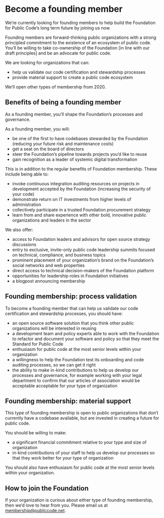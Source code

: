# Become a founding member

We’re currently looking for founding members to help build the Foundation for Public Code’s long term future by joining us now.

Founding members are forward-thinking public organizations with a strong principled commitment to the existence of an ecosystem of public code. You’ll be willing to take co-ownership of the Foundation [in line with our draft principles] and be an advocate for public code.

We are looking for organizations that can:

* help us validate our code certification and stewardship processes
* provide material support to create a public code ecosystem

We’ll open other types of membership from 2020.

## Benefits of being a founding member

As a founding member, you’ll shape the Foundation’s processes and governance.

As a founding member, you will:

* be one of the first to have codebases stewarded by the Foundation (reducing your future risk and maintenance costs)
* get a seat on the board of directors
* steer the Foundation’s pipeline towards projects you’d like to reuse
* gain recognition as a leader of systemic digital transformation

This is in addition to the regular benefits of Foundation membership. These include being able to:

* invoke continuous integration auditing resources on projects in development accepted by the Foundation (increasing the security of your code)
* demonstrate return on IT investments from higher levels of administration
* collectively participate in a trusted Foundation procurement strategy
* learn from and share experience with other bold, innovative public organizations and leaders in the sector

We also offer:

* access to Foundation leaders and advisors for open source strategy discussions
* entry to exclusive, invite-only public code leadership summits focused on technical, compliance, and business topics
* prominent placement of your organization’s brand on the Foundation’s social networks and web properties
* direct access to technical decision-makers of the Foundation platform
* opportunities for leadership roles in Foundation initiatives
* a blogpost announcing membership

## Founding membership: process validation

To become a founding member that can help us validate our code certification and stewardship processes, you should have:

* an open source software solution that you think other public organizations will be interested in reusing
* a development team and policy experts able to work with the Foundation to refactor and document your software and policy so that they meet the Standard for Public Code
* enthusiasm for public code at the most senior levels within your organization
* a willingness to help the Foundation test its onboarding and code auditing processes, so we can get it right
* the ability to make in-kind contributions to help us develop our processes and governance, for example working with your legal department to confirm that our articles of association would be acceptable acceptable for your type of organization

## Founding membership: material support

This type of founding membership is open to public organizations that don’t currently have a codebase available, but are invested in creating a future for public code.

You should be willing to make:

* a significant financial commitment relative to your type and size of organization
* in-kind contributions of your staff to help us develop our processes so that they work better for your type of organization

You should also have enthusiasm for public code at the most senior levels within your organization.

## How to join the Foundation

If your organization is curious about either type of founding membership, then we’d love to hear from you. Please email us at <membership@publiccode.net>.
